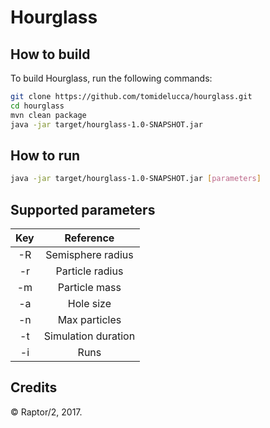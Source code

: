 # Hourglass

## How to build

To build Hourglass, run the following commands:

```bash
git clone https://github.com/tomidelucca/hourglass.git
cd hourglass
mvn clean package
java -jar target/hourglass-1.0-SNAPSHOT.jar 
```

## How to run

```bash
java -jar target/hourglass-1.0-SNAPSHOT.jar [parameters]
```

## Supported parameters

| **Key** |      **Reference**      |
|:---:|:-------------------:|
|  -R |  Semisphere radius  |
|  -r |   Particle radius   |
|  -m |    Particle mass    |
|  -a |      Hole size      |
|  -n |    Max particles    |
|  -t | Simulation duration |
|  -i |         Runs        |

## Credits
© Raptor/2, 2017.


